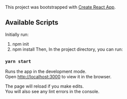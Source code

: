 This project was bootstrapped with [Create React App](https://github.com/facebook/create-react-app).

## Available Scripts

Initially run: 
  1) npm init
  2) npm install
Then,
In the project directory, you can run:

### `yarn start`

Runs the app in the development mode.<br>
Open [http://localhost:3000](http://localhost:3000) to view it in the browser.

The page will reload if you make edits.<br>
You will also see any lint errors in the console.
